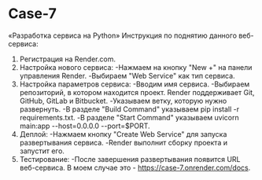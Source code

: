# Case-7
«Разработка сервиса на Python»
Инструкция по поднятию данного веб-сервиса:
1. Регистрация на Render.com.
2. Настройка нового сервиса:
   -Нажмаем на кнопку "New +" на панели управления Render.
   -Выбираем "Web Service" как тип сервиса.
4. Настройка параметров сервиса:
   -Вводим имя сервиса.
   -Выбираем репозиторий, в котором находится проект. Render поддерживает Git, GitHub, GitLab и Bitbucket.
   -Указываем ветку, которую нужно развернуть.
   -В разделе "Build Command" указываем pip install -r requirements.txt.
   -В разделе "Start Command" указываем uvicorn main:app --host=0.0.0.0 --port=$PORT.
5. Деплой:
   -Нажмаем кнопку "Create Web Service" для запуска развертывания сервиса.
   -Render выполнит сборку проекта и запустит его.
6. Тестирование:
   -После завершения развертывания появится URL веб-сервиса. В моем случае это - https://case-7.onrender.com/docs.
